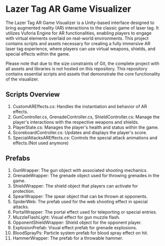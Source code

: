 # Lazer Tag AR Game Visualizer

The Lazer Tag AR Game Visualizer is a Unity-based interface designed to bring augmented reality (AR) interactions to the classic game of laser tag. It utilizes Vuforia Engine for AR functionalities, enabling players to engage with virtual elements overlaid on real-world environments. This project contains scripts and assets necessary for creating a fully immersive AR laser tag experience, where players can use virtual weapons, shields, and special effects within the game.

Please note that due to the size constraints of Git, the complete project with all assets and libraries is not hosted on this repository. This repository contains essential scripts and assets that demonstrate the core functionality of the visualizer.

## Scripts Overview
1. CustomAREffects.cs: Handles the instantiation and behavior of AR effects.<br>
2. GunController.cs, GrenadeController.cs, ShieldController.cs: Manage the player's interactions with the respective weapons and shields.<br>
3. PlayerState.cs: Manages the player's health and status within the game.<br>
4. ScoreboardController.cs: Updates and displays the player's score.<br>
5. SpecialAttacksAREffects.cs: Controls the special attack animations and effects.(Not used anymore) <br>

## Prefabs
1. GunWrapper: The gun object with associated shooting mechanics.<br>
2. GrenadeWrapper: The grenade object used for throwing grenades in the game.<br>
3. ShieldWrapper: The shield object that players can activate for protection.<br>
4. SpearWrapper: The spear object that can be thrown at opponents.<br>
5. SpiderWeb: The prefab used for the web shooting effect in special attacks.<br>
6. PortalWrapper: The portal effect used for teleporting or special entries.<br>
7. MuzzleFlashLight: Visual effect for gun muzzle flash.<br>
8. OpponentShieldWrapper: Shield object for the opponent player.<br>
9. ExplosionPrefab: Visual effect prefab for grenade explosions.<br>
10. BloodSprayPs: Particle system prefab for blood spray effect on hit.<br>
11. HammerWrapper: The prefab for a throwable hammer.
